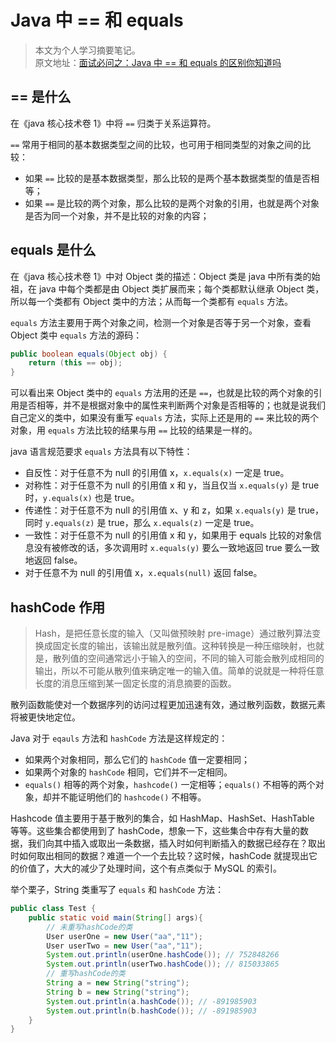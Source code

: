 # Java 中 == 和 equals

> 本文为个人学习摘要笔记。  
> 原文地址：[面试必问之：Java 中 == 和 equals 的区别你知道吗](http://www.justdojava.com/2019/03/21/Java-and-equals/)

## == 是什么

在《java 核心技术卷 1》中将 `==` 归类于关系运算符。

`==` 常用于相同的基本数据类型之间的比较，也可用于相同类型的对象之间的比较：

- 如果 `==` 比较的是基本数据类型，那么比较的是两个基本数据类型的值是否相等；
- 如果 `==` 是比较的两个对象，那么比较的是两个对象的引用，也就是两个对象是否为同一个对象，并不是比较的对象的内容；

## equals 是什么

在《java 核心技术卷 1》中对 Object 类的描述：Object 类是 java 中所有类的始祖，在 java 中每个类都是由 Object 类扩展而来；每个类都默认继承 Object 类，所以每一个类都有 Object 类中的方法；从而每一个类都有 `equals` 方法。

`equals` 方法主要用于两个对象之间，检测一个对象是否等于另一个对象，查看 Object 类中 `equals` 方法的源码：

```java
public boolean equals(Object obj) {
    return (this == obj);
}
```

可以看出来 Object 类中的 `equals` 方法用的还是 `==`，也就是比较的两个对象的引用是否相等，并不是根据对象中的属性来判断两个对象是否相等的；也就是说我们自己定义的类中，如果没有重写 `equals` 方法，实际上还是用的 `==` 来比较的两个对象，用 `equals` 方法比较的结果与用 `==` 比较的结果是一样的。

java 语言规范要求 `equals` 方法具有以下特性：

- 自反性：对于任意不为 null 的引用值 x，`x.equals(x)` 一定是 true。
- 对称性：对于任意不为 null 的引用值 x 和 y，当且仅当 `x.equals(y)` 是 true 时，`y.equals(x)` 也是 true。
- 传递性：对于任意不为 null 的引用值 x、y 和 z，如果 `x.equals(y)` 是 true，同时 `y.equals(z)` 是 true，那么 `x.equals(z)` 一定是 true。
- 一致性：对于任意不为 null 的引用值 x 和 y，如果用于 equals 比较的对象信息没有被修改的话，多次调用时 `x.equals(y)` 要么一致地返回 true 要么一致地返回 false。
- 对于任意不为 null 的引用值 x，`x.equals(null)` 返回 false。

## hashCode 作用

> Hash，是把任意长度的输入（又叫做预映射 pre-image）通过散列算法变换成固定长度的输出，该输出就是散列值。这种转换是一种压缩映射，也就是，散列值的空间通常远小于输入的空间，不同的输入可能会散列成相同的输出，所以不可能从散列值来确定唯一的输入值。简单的说就是一种将任意长度的消息压缩到某一固定长度的消息摘要的函数。

散列函数能使对一个数据序列的访问过程更加迅速有效，通过散列函数，数据元素将被更快地定位。

Java 对于 `eqauls` 方法和 `hashCode` 方法是这样规定的：

- 如果两个对象相同，那么它们的 `hashCode` 值一定要相同；
- 如果两个对象的 `hashCode` 相同，它们并不一定相同。
- `equals()` 相等的两个对象，`hashcode()` 一定相等；`equals()` 不相等的两个对象，却并不能证明他们的 `hashcode()` 不相等。

Hashcode 值主要用于基于散列的集合，如 HashMap、HashSet、HashTable 等等。这些集合都使用到了 hashCode，想象一下，这些集合中存有大量的数据，我们向其中插入或取出一条数据，插入时如何判断插入的数据已经存在？取出时如何取出相同的数据？难道一个一个去比较？这时候，hashCode 就提现出它的价值了，大大的减少了处理时间，这个有点类似于 MySQL 的索引。

举个栗子，String 类重写了 `equals` 和 `hashCode` 方法：

```java
public class Test {
    public static void main(String[] args){
        // 未重写hashCode的类
        User userOne = new User("aa","11");
        User userTwo = new User("aa","11");
        System.out.println(userOne.hashCode()); // 752848266
        System.out.println(userTwo.hashCode()); // 815033865
        // 重写hashCode的类
        String a = new String("string");
        String b = new String("string");
        System.out.println(a.hashCode()); // -891985903
        System.out.println(b.hashCode()); // -891985903
    }
}
```
